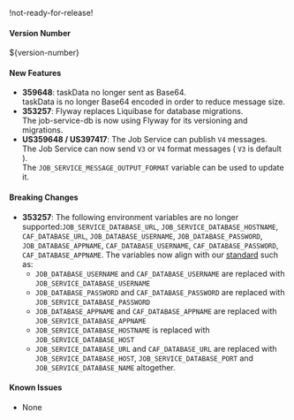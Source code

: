 !not-ready-for-release!

#### Version Number
${version-number}

#### New Features
- **359648**: taskData no longer sent as Base64.  
    taskData is no longer Base64 encoded in order to reduce message size. 
- **353257**: Flyway replaces Liquibase for database migrations.  
    The job-service-db is now using Flyway for its versioning and migrations.
- **US359648 / US397417**: The Job Service can publish `V4` messages.  
    The Job Service can now send `V3` or `V4` format messages ( `V3` is default ).  
    The `JOB_SERVICE_MESSAGE_OUTPUT_FORMAT` variable can be used to update it.

#### Breaking Changes
- **353257**: The following environment variables are no longer supported:`JOB_SERVICE_DATABASE_URL`, `JOB_SERVICE_DATABASE_HOSTNAME`, 
  `CAF_DATABASE_URL`, `JOB_DATABASE_USERNAME`, `JOB_DATABASE_PASSWORD`, `JOB_DATABASE_APPNAME`, `CAF_DATABASE_USERNAME`, 
  `CAF_DATABASE_PASSWORD`, `CAF_DATABASE_APPNAME`. The variables now align with our [standard](https://github.com/CAFapi/opensuse-base-image#database-creation-script) such as:
    - `JOB_DATABASE_USERNAME` and `CAF_DATABASE_USERNAME` are replaced with `JOB_SERVICE_DATABASE_USERNAME`
    - `JOB_DATABASE_PASSWORD` and `CAF_DATABASE_PASSWORD` are replaced with `JOB_SERVICE_DATABASE_PASSWORD`
    - `JOB_DATABASE_APPNAME` and `CAF_DATABASE_APPNAME` are replaced with `JOB_SERVICE_DATABASE_APPNAME`
    - `JOB_SERVICE_DATABASE_HOSTNAME` is replaced with `JOB_SERVICE_DATABASE_HOST`
    - `JOB_SERVICE_DATABASE_URL` and `CAF_DATABASE_URL` are replaced with `JOB_SERVICE_DATABASE_HOST`, `JOB_SERVICE_DATABASE_PORT` and `JOB_SERVICE_DATABASE_NAME` altogether.

#### Known Issues
- None
